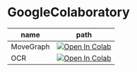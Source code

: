 # GoogleColaboratory

name| path
--|--
MoveGraph  |  [![Open In Colab](https://colab.research.google.com/assets/colab-badge.svg)](https://colab.research.google.com/github/little-hoge/GoogleColaboratory/blob/main/MoveGraph/MoveGraph.ipynb)
OCR  |  [![Open In Colab](https://colab.research.google.com/assets/colab-badge.svg)](https://colab.research.google.com/github/little-hoge/GoogleColaboratory/blob/main/OCR/OCR.ipynb)
